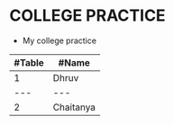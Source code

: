 # COLLEGE PRACTICE
- My college practice

| #Table | #Name |
|--- | --- |
|1|Dhruv|
|--- | --- |
|2|Chaitanya|
